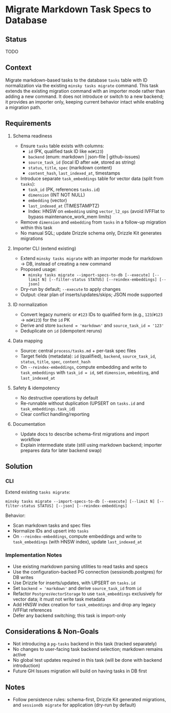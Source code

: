 # Migrate Markdown Task Specs to Database

## Status

TODO

## Context

Migrate markdown-based tasks to the database `tasks` table with ID normalization via the existing `minsky tasks migrate` command. This task extends the existing migration command with an importer mode rather than adding a new command. It does not introduce or switch to a new backend; it provides an importer only, keeping current behavior intact while enabling a migration path.

## Requirements

1. Schema readiness

   - Ensure `tasks` table exists with columns:
     - `id` (PK, qualified task ID like `md#123`)
     - `backend` (enum: markdown | json-file | github-issues)
     - `source_task_id` (local ID after `md#`, stored as string)
     - `status`, `title`, `spec` (markdown content)
     - `content_hash`, `last_indexed_at`, timestamps
   - Introduce separate `task_embeddings` table for vector data (split from `tasks`):
     - `task_id` (PK, references `tasks.id`)
     - `dimension` (INT NOT NULL)
     - `embedding` (vector)
     - `last_indexed_at` (TIMESTAMPTZ)
     - Index: HNSW on `embedding` using `vector_l2_ops` (avoid IVFFlat to bypass maintenance_work_mem limits)
   - Remove `dimension` and `embedding` from `tasks` in a follow-up migration within this task
   - No manual SQL; update Drizzle schema only, Drizzle Kit generates migrations

2. Importer CLI (extend existing)

   - Extend `minsky tasks migrate` with an importer mode for markdown → DB, instead of creating a new command
   - Proposed usage:
     - `minsky tasks migrate --import-specs-to-db [--execute] [--limit N] [--filter-status STATUS] [--reindex-embeddings] [--json]`
   - Dry-run by default; `--execute` to apply changes
   - Output: clear plan of inserts/updates/skips; JSON mode supported

3. ID normalization

   - Convert legacy numeric or `#123` IDs to qualified form (e.g., `123`/`#123` → `md#123`) for the `id` PK
   - Derive and store `backend = 'markdown'` and `source_task_id = '123'`
   - Deduplicate on `id` (idempotent reruns)

4. Data mapping

   - Source: central `process/tasks.md` + per-task spec files
   - Target fields (metadata): `id` (qualified), `backend`, `source_task_id`, `status`, `title`, `spec`, `content_hash`
   - On `--reindex-embeddings`, compute embedding and write to `task_embeddings` with `task_id = id`, set `dimension`, `embedding`, and `last_indexed_at`

5. Safety & idempotency

   - No destructive operations by default
   - Re-runnable without duplication (UPSERT on `tasks.id` and `task_embeddings.task_id`)
   - Clear conflict handling/reporting

6. Documentation
   - Update docs to describe schema-first migrations and import workflow
   - Explain intermediate state (still using markdown backend; importer prepares data for later backend swap)

## Solution

### CLI

Extend existing `tasks migrate`:

`minsky tasks migrate --import-specs-to-db [--execute] [--limit N] [--filter-status STATUS] [--json] [--reindex-embeddings]`

Behavior:

- Scan markdown tasks and spec files
- Normalize IDs and upsert into `tasks`
- On `--reindex-embeddings`, compute embeddings and write to `task_embeddings` (with HNSW index), update `last_indexed_at`

### Implementation Notes

- Use existing markdown parsing utilities to read tasks and specs
- Use the configuration-backed PG connection (sessiondb.postgres) for DB writes
- Use Drizzle for inserts/updates, with UPSERT on `tasks.id`
- Set `backend = 'markdown'` and derive `source_task_id` from `id`
- Refactor `PostgresVectorStorage` to use `task_embeddings` exclusively for vector data; it must not write task metadata
- Add HNSW index creation for `task_embeddings` and drop any legacy IVFFlat references
- Defer any backend switching; this task is import-only

## Considerations & Non-Goals

- Not introducing a `pg-tasks` backend in this task (tracked separately)
- No changes to user-facing task backend selection; markdown remains active
- No global test updates required in this task (will be done with backend introduction)
- Future GH Issues migration will build on having tasks in DB first

## Notes

- Follow persistence rules: schema-first, Drizzle Kit generated migrations, and `sessiondb migrate` for application (dry-run by default)
